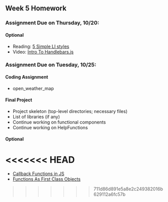 ## Week 5 Homework

### Assignment Due on Thursday, 10/20:

#### Optional
* Reading: [5 Simple LI styles](https://designshack.net/articles/css/5-simple-and-practical-css-list-styles-you-can-copy-and-paste/)
* Video: [Intro To Handlebars.js](https://www.youtube.com/watch?v=SPaw1ETzS2c)

### Assignment Due on Tuesday, 10/25:

#### Coding Assignment
* open_weather_map

#### Final Project 
* Project skeleton (top-level directories; necessary files)
* List of libraries (if any)
* Continue working on functional components
* Continue working on HelpFunctions 

#### Optional
<<<<<<< HEAD
=======
* [Callback Functions in JS](https://www.impressivewebs.com/callback-functions-javascript/)
* [Functions As First Class Objects](http://helephant.com/2008/08/19/functions-are-first-class-objects-in-javascript/)
>>>>>>> 711d86d891e5a8e2c249382016b629112a6fc57b


